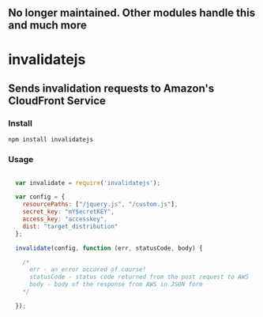 ## No longer maintained. Other modules handle this and much more

# invalidatejs

## Sends invalidation requests to Amazon's CloudFront Service


### Install
```
npm install invalidatejs
```

### Usage
```javascript

  var invalidate = require('invalidatejs');

  var config = {
    resourcePaths: ["/jquery.js", "/custom.js"],
    secret_key: "mY$ecretKEY",
    access_key: "accesskey",
    dist: "target_distribution"
  };

  invalidate(config, function (err, statusCode, body) {

    /*
      err - an error occured of course!
      statusCode - status code returned from the post request to AWS
      body - body of the response from AWS in JSON form
    */

  });

```
